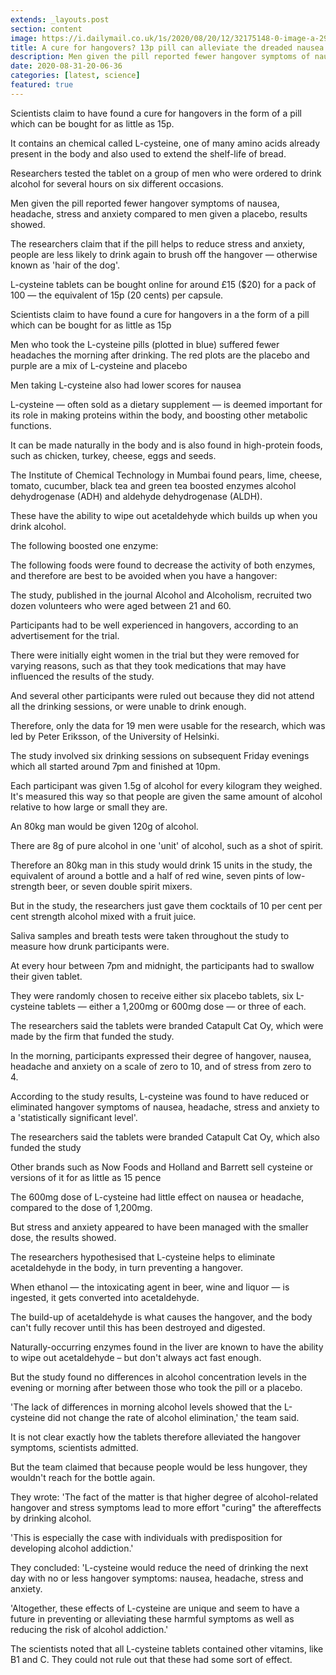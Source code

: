 ```yaml
---
extends: _layouts.post
section: content
image: https://i.dailymail.co.uk/1s/2020/08/20/12/32175148-0-image-a-29_1597922972700.jpg 
title: A cure for hangovers? 13p pill can alleviate the dreaded nausea and headaches, scientists claim 
description: Men given the pill reported fewer hangover symptoms of nausea, headache, stress and anxiety compared to men given a placebo, according to the results of the University of Helsinki trial. 
date: 2020-08-31-20-06-36 
categories: [latest, science] 
featured: true 
--- 
```

Scientists claim to have found a cure for hangovers in the form of a pill which can be bought for as little as 15p. 

It contains an chemical called L-cysteine, one of many amino acids already present in the body and also used to extend the shelf-life of bread. 

Researchers tested the tablet on a group of men who were ordered to drink alcohol for several hours on six different occasions.

Men given the pill reported fewer hangover symptoms of nausea, headache, stress and anxiety compared to men given a placebo, results showed.

The researchers claim that if the pill helps to reduce stress and anxiety, people are less likely to drink again to brush off the hangover — otherwise known as 'hair of the dog'. 

L-cysteine tablets can be bought online for around £15 ($20) for a pack of 100 — the equivalent of 15p (20 cents) per capsule. 

Scientists claim to have found a cure for hangovers in a the form of a pill which can be bought for as little as 15p

Men who took the L-cysteine pills (plotted in blue) suffered fewer headaches the morning after drinking. The red plots are the placebo and purple are a mix of L-cysteine and placebo

Men taking L-cysteine also had lower scores for nausea

L-cysteine — often sold as a dietary supplement — is deemed important for its role in making proteins within the body, and boosting other metabolic functions.

It can be made naturally in the body and is also found in high-protein foods, such as chicken, turkey, cheese, eggs and seeds. 

The Institute of Chemical Technology in Mumbai found pears, lime, cheese, tomato, cucumber, black tea and green tea boosted enzymes alcohol dehydrogenase (ADH) and aldehyde dehydrogenase (ALDH).

These have the ability to wipe out acetaldehyde which builds up when you drink alcohol. 

The following boosted one enzyme: 

The following foods were found to decrease the activity of both enzymes, and therefore are best to be avoided when you have a hangover:

The study, published in the journal Alcohol and Alcoholism, recruited two dozen volunteers who were aged between 21 and 60. 

Participants had to be well experienced in hangovers, according to an advertisement for the trial. 

There were initially eight women in the trial but they were removed for varying reasons, such as that they took medications that may have influenced the results of the study. 

And several other participants were ruled out because they did not attend all the drinking sessions, or were unable to drink enough.

Therefore, only the data for 19 men were usable for the research, which was led by Peter Eriksson, of the University of Helsinki.

The study involved six drinking sessions on subsequent Friday evenings which all started around 7pm and finished at 10pm.

Each participant was given 1.5g of alcohol for every kilogram they weighed. It's measured this way so that people are given the same amount of alcohol relative to how large or small they are.

An 80kg man would be given 120g of alcohol.

There are 8g of pure alcohol in one 'unit' of alcohol, such as a shot of spirit.

Therefore an 80kg man in this study would drink 15 units in the study, the equivalent of around a bottle and a half of red wine, seven pints of low-strength beer, or seven double spirit mixers.

But in the study, the researchers just gave them cocktails of 10 per cent per cent strength alcohol mixed with a fruit juice.  

Saliva samples and breath tests were taken throughout the study to measure how drunk participants were.

At every hour between 7pm and midnight, the participants had to swallow their given tablet.

They were randomly chosen to receive either six placebo tablets, six L-cysteine tablets — either a 1,200mg or 600mg dose — or three of each. 

The researchers said the tablets were branded Catapult Cat Oy, which were made by the firm that funded the study.

In the morning, participants expressed their degree of hangover, nausea, headache and anxiety on a scale of zero to 10, and of stress from zero to 4.  

According to the study results, L-cysteine was found to have reduced or eliminated hangover symptoms of nausea, headache, stress and anxiety to a 'statistically significant level'. 

The researchers said the tablets were branded Catapult Cat Oy, which also funded the study

Other brands such as Now Foods and Holland and Barrett sell cysteine or versions of it for as little as 15 pence

The 600mg dose of L-cysteine had little effect on nausea or headache, compared to the dose of 1,200mg.

But stress and anxiety appeared to have been managed with the smaller dose, the results showed.

The researchers hypothesised that L-cysteine helps to eliminate acetaldehyde in the body, in turn preventing a hangover.  

When ethanol — the intoxicating agent in beer, wine and liquor — is ingested, it gets converted into acetaldehyde.

The build-up of acetaldehyde is what causes the hangover, and the body can't fully recover until this has been destroyed and digested.

Naturally-occurring enzymes found in the liver are known to have the ability to wipe out acetaldehyde – but don't always act fast enough.

But the study found no differences in alcohol concentration levels in the evening or morning after between those who took the pill or a placebo.

'The lack of differences in morning alcohol levels showed that the L-cysteine did not change the rate of alcohol elimination,' the team said.

It is not clear exactly how the tablets therefore alleviated the hangover symptoms, scientists admitted. 

But the team claimed that because people would be less hungover, they wouldn't reach for the bottle again.

They wrote: 'The fact of the matter is that higher degree of alcohol-related hangover and stress symptoms lead to more effort "curing" the aftereffects by drinking alcohol. 

'This is especially the case with individuals with predisposition for developing alcohol addiction.'  

They concluded: 'L-cysteine would reduce the need of drinking the next day with no or less hangover symptoms: nausea, headache, stress and anxiety. 

'Altogether, these effects of L-cysteine are unique and seem to have a future in preventing or alleviating these harmful symptoms as well as reducing the risk of alcohol addiction.'

The scientists noted that all L-cysteine tablets contained other vitamins, like B1 and C. They could not rule out that these had some sort of effect.   

